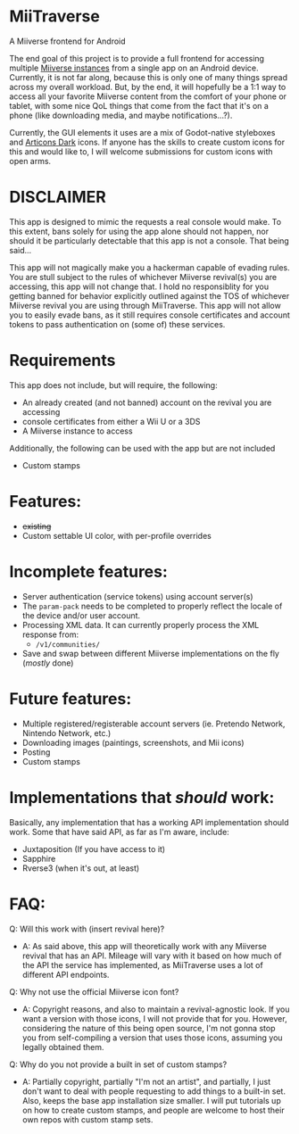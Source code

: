# MiiTraverse
A Miiverse frontend for Android

The end goal of this project is to provide a full frontend for accessing multiple [Miiverse instances](https://github.com/c08oprkiua/miiverse-android/blob/main/README.md#implementations-that-should-work) from a single app on an Android device. Currently, it is not far along, because this is only one of many things spread across my overall workload. But, by the end, it will hopefully be a 1:1 way to access all your favorite Miiverse content from the comfort of your phone or tablet, with some nice QoL things that come from the fact that it's on a phone (like downloading media, and maybe notifications...?).

Currently, the GUI elements it uses are a mix of Godot-native styleboxes and [Articons Dark](https://github.com/Donnnno/Arcticons) icons. If anyone has the skills to create custom icons for this and would like to, I will welcome submissions for custom icons with open arms. 

# DISCLAIMER

This app is designed to mimic the requests a real console would make. To this extent, bans solely for using the app alone should not happen, nor should it be particularly detectable that this app is not a console. That being said...

This app will not magically make you a hackerman capable of evading rules. You are stull subject to the rules of whichever Miiverse revival(s) you are accessing, this app will not change that. I hold no responsiblity for you getting banned for behavior explicitly outlined against the TOS of whichever Miiverse revival you are using through MiiTraverse. This app will not allow you to easily evade bans, as it still requires console certificates and account tokens to pass authentication on (some of) these services.

# Requirements
This app does not include, but will require, the following:
* An already created (and not banned) account on the revival you are accessing
* console certificates from either a Wii U or a 3DS
* A Miiverse instance to access

Additionally, the following can be used with the app but are not included
* Custom stamps


# Features:
* ~~existing~~
* Custom settable UI color, with per-profile overrides

# Incomplete features: 
* Server authentication (service tokens) using account server(s)
* The `param-pack` needs to be completed to properly reflect the locale of the device and/or user account.
* Processing XML data. It can currently properly process the XML response from:
  * `/v1/communities/`
* Save and swap between different Miiverse implementations on the fly (*mostly* done)

# Future features:
* Multiple registered/registerable account servers (ie. Pretendo Network, Nintendo Network, etc.)
* Downloading images (paintings, screenshots, and Mii icons)
* Posting
* Custom stamps

# Implementations that *should* work:
Basically, any implementation that has a working API implementation should work. Some that have said API, as far as I'm aware, include: 
* Juxtaposition (If you have access to it)
* Sapphire
* Rverse3 (when it's out, at least)

# FAQ: 
Q: Will this work with (insert revival here)?

- A: As said above, this app will theoretically work with any Miiverse revival that has an API. Mileage will vary with it based on how much of the API the service has implemented, as MiiTraverse uses a lot of different API endpoints. 

Q: Why not use the official Miiverse icon font?

- A: Copyright reasons, and also to maintain a revival-agnostic look. If you want a version with those icons, I will not provide that for you. However, considering the nature of this being open source, I'm not gonna stop you from self-compiling a version that uses those icons, assuming you legally obtained them.

Q: Why do you not provide a built in set of custom stamps? 

- A: Partially copyright, partially "I'm not an artist", and partially, I just don't want to deal with people requesting to add things to a built-in set. Also, keeps the base app installation size smaller. I will put tutorials up on how to create custom stamps, and people are welcome to host their own repos with custom stamp sets.

